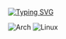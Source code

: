 [![Typing SVG](https://readme-typing-svg.demolab.com?font=Fira+Code&pause=1000&color=F7F7F7&width=435&lines=I+use+Arch+btw)](https://git.io/typing-svg)

![Arch](https://img.shields.io/badge/Arch%20Linux-1793D1?logo=arch-linux&logoColor=fff&style=for-the-badge)
![Linux](https://img.shields.io/badge/Linux-FCC624?style=for-the-badge&logo=linux&logoColor=black)
